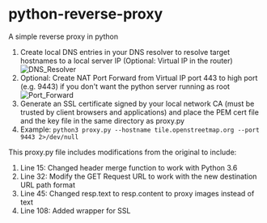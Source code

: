 # python-reverse-proxy
A simple reverse proxy in python

1. Create local DNS entries in your DNS resolver to resolve target hostnames to a local server IP (Optional: Virtual IP in the router)
![DNS_Resolver](https://user-images.githubusercontent.com/16479297/170362188-d0bc34f1-ff6e-4182-8e44-e6c804b7c9a9.png)
2. Optional: Create NAT Port Forward from Virtual IP port 443 to high port (e.g. 9443) if you don't want the python server running as root
![Port_Forward](https://user-images.githubusercontent.com/16479297/170362227-672a08db-ff8b-4a7b-b99f-018a7bed6af2.png)
3. Generate an SSL certificate signed by your local network CA (must be trusted by client browsers and applications) and place the PEM cert file and the key file in the same directory as proxy.py
4. Example:  `python3 proxy.py --hostname tile.openstreetmap.org --port 9443 2>/dev/null`

This proxy.py file includes modifications from the original to include:
1. Line 15: Changed header merge function to work with Python 3.6
2. Line 32: Modify the GET Request URL to work with the new destination URL path format
3. Line 45: Changed resp.text to resp.content to proxy images instead of text
4. Line 108: Added wrapper for SSL
